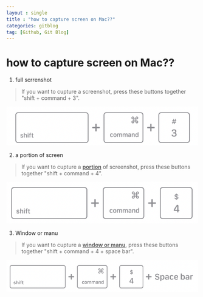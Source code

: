 ```yaml
---
layout : single
title : "how to capture screen on Mac??"
categories: gitblog
tag: [Github, Git Blog]
---
```

# how to capture screen on Mac??

1. full scrrenshot

> If you want to cupture a screenshot, press these buttons together "shift + command + 3".

![](../images/2022-10-06-16-36-26.png)
    
2. a portion of screen
> If you want to cupture a <u>**portion**</u> of screenshot, press these buttons together "shift + command + 4".

![](../images/2022-10-06-16-42-48.png)

3. Window or manu
> If you want to cupture a <u>**window or manu**</u>, press these buttons together "shift + command + 4 + space bar".

![](../images/2022-10-06-16-44-33.png)
